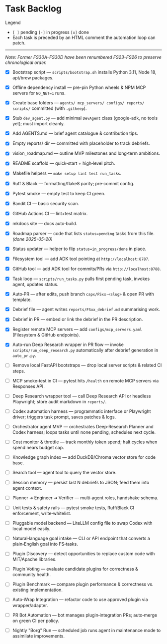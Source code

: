 # Task Backlog

Legend  

* `[ ]` pending   `[-]` in progress   `[x]` done  
* Each task is preceded by an HTML comment the automation loop can patch.

---

*Note: Former FS30A–FS30D have been renumbered FS23–FS26 to preserve chronological order.*

<!-- FS01 -->
* [x] Bootstrap script — `scripts/bootstrap.sh` installs Python 3.11, Node 18, apt/brew packages.

<!-- FS02 -->
* [x] Offline dependency install — pre-pin Python wheels & NPM MCP servers for `NO_NET=1` runs.

<!-- FS03 -->
* [x] Create base folders — `agents/ mcp_servers/ configs/ reports/ scripts/` committed (with `.gitkeep`).

<!-- FS04 -->
* [x] Stub `dev_agent.py` — add minimal `DevAgent` class (google-adk, no tools yet); must import cleanly.

<!-- FS05 -->
* [x] Add AGENTS.md — brief agent catalogue & contribution tips.

<!-- FS06 -->
* [x] Empty reports/ dir — committed with placeholder to track debriefs.

<!-- FS07 -->
* [x] vision_roadmap.md — outline MVP milestones and long‑term ambitions.

<!-- FS08 -->
* [x] README scaffold — quick‑start + high‑level pitch.

<!-- FS09 -->
* [x] Makefile helpers — `make setup lint test run_tasks`.

<!-- FS10 -->
* [x] Ruff & Black — formatting/flake8 parity; pre‑commit config.

<!-- FS11 -->
* [x] Pytest smoke — empty test to keep CI green.

<!-- FS12 -->
* [x] Bandit CI — basic security scan.

<!-- FS13 -->
* [x] GitHub Actions CI — lint+test matrix.

<!-- FS14 -->
* [x] mkdocs site — docs auto‑build.

<!-- FS15 -->
* [x] Roadmap parser — code that lists `status=pending` tasks from this file. *(done 2025-05-20)*

<!-- FS16 -->
* [x] Status updater — helper to flip `status=in_progress/done` in place.

<!-- FS17 -->
* [x] Filesystem tool — add ADK tool pointing at `http://localhost:8787`.

<!-- FS18 -->
* [x] GitHub tool — add ADK tool for commits/PRs via `http://localhost:8788`.

<!-- FS19 -->
* [x] Task loop — `scripts/run_tasks.py` pulls first pending task, invokes agent, updates status.

<!-- FS20 -->
* [x] Auto‑PR — after edits, push branch `capx/FSxx‑<slug>` & open PR with template.

<!-- FS21 -->
* [x] Debrief file — agent writes `reports/FSxx_debrief.md` summarising work.

<!-- FS22 -->
* [x] Debrief in PR — embed or link the debrief in the PR description.

<!-- FS23 -->
* [x] Register remote MCP servers — add `configs/mcp_servers.yaml` (Filesystem & GitHub endpoints).

<!-- FS24 -->
* [x] Auto-run Deep Research wrapper in PR flow — invoke `scripts/run_deep_research.py` automatically after debrief generation in `auto_pr.py`.

<!-- FS25 -->
* [ ] Remove local FastAPI bootstraps — drop local server scripts & related CI steps.

<!-- FS26 -->
* [ ] MCP smoke‑test in CI — pytest hits `/health` on remote MCP servers via Responses API.

<!-- FS27 -->
* [ ] Deep Research wrapper tool — call Deep Research API or headless Playwright; store audit markdown in `reports/`.

<!-- FS28 -->
* [ ] Codex automation harness — programmatic interface or Playwright driver; triggers task prompt, saves patches & logs.

<!-- FS29 -->
* [ ] Orchestrator agent MVP — orchestrates Deep‑Research Planner and Codex harness; loops tasks until none pending, schedules next cycle.

<!-- FS30 -->
* [ ] Cost monitor & throttle — track monthly token spend; halt cycles when spend nears budget cap.

<!-- FS31 -->
* [ ] Knowledge graph index — add DuckDB/Chroma vector store for code base.

<!-- FS32 -->
* [ ] Search tool — agent tool to query the vector store.

<!-- FS33 -->
* [ ] Session memory — persist last N debriefs to JSON; feed them into agent context.

<!-- FS34 -->
* [ ] Planner ➜ Engineer ➜ Verifier — multi‑agent roles, handshake schema.

<!-- FS35 -->
* [ ] Unit tests & safety rails — pytest smoke tests, Ruff/Black CI enforcement, write‑whitelist.

<!-- FS36 -->
* [ ] Pluggable model backend — LiteLLM config file to swap Codex with local model easily.

<!-- FS37 -->
* [ ] Natural‑language goal intake — CLI or API endpoint that converts a plain‑English goal into FS‑tasks.

<!-- FS38 -->
* [ ] Plugin Discovery — detect opportunities to replace custom code with MIT/Apache libraries.

<!-- FS39 -->
* [ ] Plugin Voting — evaluate candidate plugins for correctness & community health.

<!-- FS40 -->
* [ ] Plugin Benchmark — compare plugin performance & correctness vs. existing implementation.

<!-- FS41 -->
* [ ] Auto‑Wrap Integration — refactor code to use approved plugin via wrapper/adapter.

<!-- FS42 -->
* [ ] PR Bot Automation — bot manages plugin‑integration PRs; auto‑merge on green CI per policy.

<!-- FS43 -->
* [ ] Nightly "Borg" Run — scheduled job runs agent in maintenance mode to assimilate improvements.
